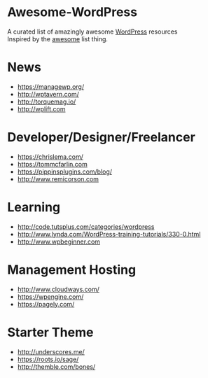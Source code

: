 # Awesome-WordPress
A curated list of amazingly awesome [WordPress](https://wordpress.org/) resources  
Inspired by the [awesome](https://github.com/sindresorhus/awesome) list thing.

# News
* https://managewp.org/  
* http://wptavern.com/  
* http://torquemag.io/
* http://wplift.com  

# Developer/Designer/Freelancer
* https://chrislema.com/  
* https://tommcfarlin.com  
* https://pippinsplugins.com/blog/  
* http://www.remicorson.com  

# Learning
* http://code.tutsplus.com/categories/wordpress  
* http://www.lynda.com/WordPress-training-tutorials/330-0.html
* http://www.wpbeginner.com  

# Management Hosting
* http://www.cloudways.com/  
* https://wpengine.com/  
* https://pagely.com/  

# Starter Theme
* http://underscores.me/  
* https://roots.io/sage/  
* http://themble.com/bones/  
